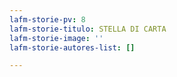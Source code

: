 ```yaml
---
lafm-storie-pv: 8
lafm-storie-titulo: STELLA DI CARTA
lafm-storie-image: ''
lafm-storie-autores-list: []

---
```

